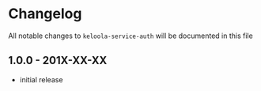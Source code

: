 # Changelog

All notable changes to `keloola-service-auth` will be documented in this file

## 1.0.0 - 201X-XX-XX

- initial release
